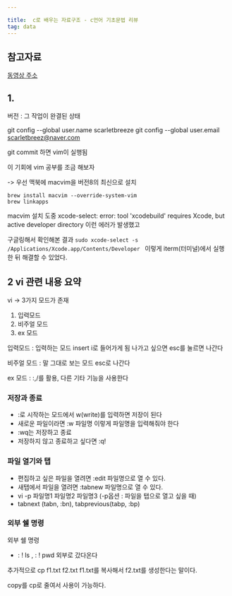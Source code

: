 ```yaml
---

title:  c로 배우는 자료구조 - c언어 기초문법 리뷰
tag: data
---
```

참고자료
---

[동영상 주소](https://www.inflearn.com/course/c%EB%A1%9C-%EB%B0%B0%EC%9A%B0%EB%8A%94-%EC%9E%90%EB%A3%8C%EA%B5%AC%EC%A1%B0-%EB%B0%8F-%EC%97%AC%EB%9F%AC%EA%B0%80%EC%A7%80-%EC%98%88%EC%A0%9C-%EC%8B%A4%EC%8A%B5/?subscribe )


## 1. 
버전 : 그 작업이 완결된 상태

 git config --global user.name scarletbreeze
git config --global user.email scarletbreez@naver.com

git commit 
하면 vim이 실행됨

이 기회에 vim 공부를 조금 해보자

-> 우선 맥북에 macvim을 버전8의 최신으로 설치

```
brew install macvim --override-system-vim
brew linkapps
```

macvim 설치 도중 
xcode-select: error: tool 'xcodebuild' requires Xcode, but active developer directory 
이런 에러가 발생했고 

구글링해서 확인해본 결과 
`sudo xcode-select -s /Applications/Xcode.app/Contents/Developer
`
이렇게 iterm(터미널)에서 실행한 뒤 해결할 수 있었다.


## 2 vi 관련 내용 요약

vi -> 3가지 모드가 존재

1. 입력모드
2. 비주얼 모드
3. ex 모드


입력모드 : 입력하는 모드 
insert i로 들어가게 됨
나가고 싶으면 esc를 눌르면 나간다

비주얼 모드 : 말 그대로 보는 모드 esc로 나간다

ex 모드 : :,/를 활용, 다른 기타 기능을 사용한다



### 저장과 종료

*	:로 시작하는 모드에서 w(write)를 입력하면 저장이 된다
*	새로운 파일이라면 :w 파일명 이렇게 파일명을 입력해줘야 한다
*	:wq는 저장하고 종료
*	저장하지 않고 종료하고 싶다면 :q! 


### 파일 열기와 탭
* 편집하고 싶은 파일을 열려면  :edit 파일명으로 열 수 있다. 
* 새탭에서 파일을 열려면 :tabnew 파일명으로 열 수 있다.
* vi -p 파일명1 파일명2 파일명3  (-p옵션 : 파일을 탭으로 열고 싶을 때)
* tabnext (tabn, :bn), tabprevious(tabp, :bp)   

### 외부 쉘 명령
외부 쉘 명령
* : ! ls , : ! pwd 외부로 갔다온다


추가적으로
cp f1.txt f2.txt f1.txt를 복사해서 f2.txt를 생성한다는 말이다.

copy를 cp로 줄여서 사용이 가능하다.

